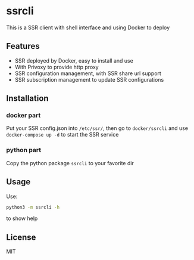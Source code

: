 # ssrcli

This is a SSR client with shell interface and using Docker to deploy

## Features

- SSR deployed by Docker, easy to install and use
- With Privoxy to provide http proxy
- SSR configuration management, with SSR share url support
- SSR subscription management to update SSR configurations

## Installation

### docker part

Put your SSR config.json into `/etc/ssr/`, then go to `docker/ssrcli` and use `docker-compose up -d` to start the SSR service

### python part

Copy the python package `ssrcli` to your favorite dir

## Usage

Use:

```bash
python3 -m ssrcli -h
```

to show help

## License

MIT
